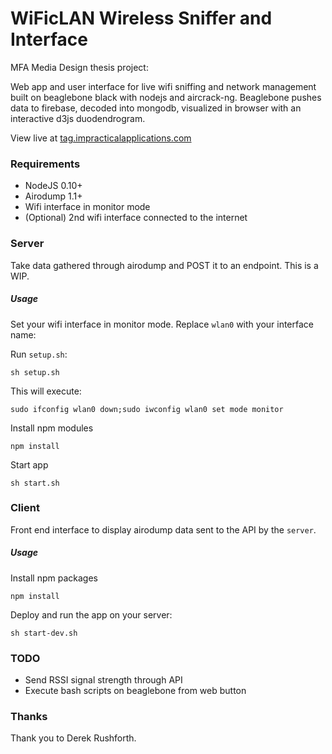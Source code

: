 # WiFicLAN Wireless Sniffer and Interface

MFA Media Design thesis project:

Web app and user interface for live wifi sniffing and network management built on beaglebone black with nodejs and aircrack-ng. Beaglebone pushes data to firebase, decoded into mongodb, visualized in browser with an interactive d3js duodendrogram.

View live at [tag.impracticalapplications.com](http://tag.impracticalapplications.com/live)

### Requirements

* NodeJS 0.10+
* Airodump 1.1+
* Wifi interface in monitor mode
* (Optional) 2nd wifi interface connected to the internet

### Server
Take data gathered through airodump and POST it to an endpoint. This is a WIP.

##### Usage

Set your wifi interface in monitor mode. Replace `wlan0` with your interface name:

Run `setup.sh`:
```
sh setup.sh
```

This will execute:
```
sudo ifconfig wlan0 down;sudo iwconfig wlan0 set mode monitor
```

Install npm modules
```
npm install
```

Start app
```
sh start.sh
```


### Client
Front end interface to display airodump data sent to the API by the `server`.

##### Usage

Install npm packages
```
npm install
```

Deploy and run the app on your server:
```
sh start-dev.sh
```


### TODO
* Send RSSI signal strength through API
* Execute bash scripts on beaglebone from web button

### Thanks
Thank you to Derek Rushforth.
